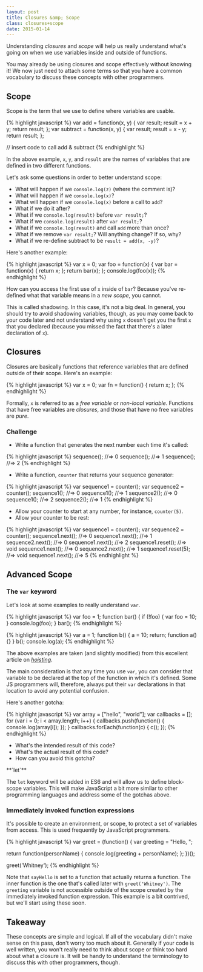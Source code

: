 ```yaml
---
layout: post
title: Closures &amp; Scope
class: closures+scope
date: 2015-01-14
---
```


Understanding _closures_ and _scope_ will help us really understand what's
going on when we use variables inside and outside of functions.

You may already be using closures and scope effectively without knowing it! We
now just need to attach some terms so that you have a common vocabulary to
discuss these concepts with other programmers.

## Scope

Scope is the term that we use to define where variables are usable.

{% highlight javascript %}
var add = function(x, y) {
  var result;
  result = x + y;
  return result;
};
var subtract = function(x, y) {
  var result;
  result = x - y;
  return result;
};

// insert code to call add & subtract
{% endhighlight %}

In the above example, `x`, `y`, and `result` are the names of variables that
are defined in two different functions.

Let's ask some questions in order to better understand scope:

* What will happen if we `console.log(z)` (where the comment is)?
* What will happen if we `console.log(x)`?
* What will happen if we `console.log(x)` before a call to `add`?
* What if we do it after?
* What if we `console.log(result)` before `var result;`?
* What if we `console.log(result)` after `var result;`?
* What if we `console.log(result)` and call `add` more than once?
* What if we remove `var result;`? Will anything change? If so, why?
* What if we re-define subtract to be `result = add(x, -y)`?

Here's another example:

{% highlight javascript %}
var x = 0;
var foo = function(x) {
  var bar = function(x) {
    return x;
  };
  return bar(x);
};
console.log(foo(x));
{% endhighlight %}

How can you access the first use of `x` inside of `bar`? Because you've
re-defined what that variable means in a _new scope_, you cannot.

This is called shadowing. In this case, it's not a big deal. In general, you
should try to avoid shadowing variables, though, as you may come back to your
code later and not understand why using `x` doesn't get you the first `x` that
you declared (because you missed the fact that there's a later declaration of
`x`).


## Closures

Closures are basically functions that reference variables that are defined
outside of their scope. Here's an example:

{% highlight javascript %}
var x = 0;
var fn = function() {
  return x;
};
{% endhighlight %}

Formally, `x` is referred to as a _free variable_ or _non-local variable_.
Functions that have free variables are _closures_, and those that have no
free variables are _pure_.


### Challenge

* Write a function that generates the next number each time it's called:

{% highlight javascript %}
sequence(); //=> 0
sequence(); //=> 1
sequence(); //=> 2
{% endhighlight %}

* Write a function, `counter` that returns your sequence generator:

{% highlight javascript %}
var sequence1 = counter();
var sequence2 = counter();
sequence1(); //=> 0
sequence1(); //=> 1
sequence2(); //=> 0
sequence1(); //=> 2
sequence2(); //=> 1
{% endhighlight %}

* Allow your counter to start at any number, for instance, `counter(5)`.
* Allow your counter to be rest:

{% highlight javascript %}
var sequence1 = counter();
var sequence2 = counter();
sequence1.next(); //=> 0
sequence1.next(); //=> 1
sequence2.next(); //=> 0
sequence1.next(); //=> 2
sequence1.reset(); //=> void
sequence1.next(); //=> 0
sequence2.next(); //=> 1
sequence1.reset(5); //=> void
sequence1.next(); //=> 5
{% endhighlight %}


## Advanced Scope

### The `var` keyword

Let's look at some examples to really understand `var`.

{% highlight javascript %}
var foo = 1;
function bar() {
  if (!foo) {
    var foo = 10;
  }
  console.log(foo);
}
bar();
{% endhighlight %}

{% highlight javascript %}
var a = 1;
function b() {
  a = 10;
  return;
  function a() {}
}
b();
console.log(a);
{% endhighlight %}

The above examples are taken (and slightly modified) from this excellent
article on [_hoisting_][hoisting].

The main consideration is that any time you use `var`, you can consider that
variable to be declared at the top of the function in which it's defined. Some
JS programmers will, therefore, always put their `var` declarations in that
location to avoid any potential confusion.

Here's another gotcha:

{% highlight javascript %}
var array = ["hello", "world"];
var callbacks = [];
for (var i = 0; i < array.length; i++) {
  callbacks.push(function() {
    console.log(array[i]);
  });
}
callbacks.forEach(function(c) { c(); });
{% endhighlight %}

* What's the intended result of this code?
* What's the actual result of this code?
* How can you avoid this gotcha?

<aside>
  **`let`**

  The `let` keyword will be added in ES6 and will allow us to define
  block-scope variables. This will make JavaScript a bit more similar to other
  programming languages and address some of the gotchas above.
</aside>


### Immediately invoked function expressions

It's possible to create an environment, or scope, to protect a set of variables
from access. This is used frequently by JavaScript programmers.

{% highlight javascript %}
var greet = (function() {
  var greeting = "Hello, ";

  return function(personName) {
    console.log(greeting + personName);
  };
})();

greet('Whitney');
{% endhighlight %}

Note that `sayHello` is set to a function that actually returns a function. The
inner function is the one that's called later with `greet('Whitney')`. The
`greeting` variable is not accessible outside of the scope created by the
immediately invoked function expression. This example is a bit contrived, but
we'll start using these soon.


## Takeaway

These concepts are simple and logical. If all of the vocabulary didn't make
sense on this pass, don't worry too much about it. Generally if your code is
well written, you won't really need to think about scope or think too hard
about what a closure is. It will be  handy to understand the terminology to
discuss this with other programmers, though.

[hoisting]: http://www.adequatelygood.com/JavaScript-Scoping-and-Hoisting.html
